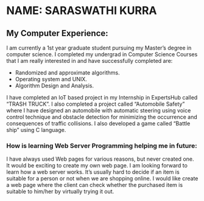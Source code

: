 # NAME: SARASWATHI KURRA
 

## My Computer Experience:
I am currently a 1st year graduate student pursuing my Master’s degree in computer science. I completed my undergrad in Computer Science
Courses that I am really interested in and have successfully completed are:
*	Randomized and approximate algorithms.
*	Operating system and UNIX.
*	Algorithm Design and Analysis.

I have completed an IoT based project in my Internship in ExpertsHub called “TRASH TRUCK”. I also completed a project called “Automobile Safety” where I have designed an automobile with automatic steering using voice control technique and obstacle detection for minimizing the occurrence and consequences of traffic collisions. I also developed a game called “Battle ship” using C language.

### How is learning Web Server Programming helping me in future:
I have always used Web pages for various reasons, but never created one. It would be exciting to create my own web page. I am looking forward to learn how a web server works. It’s usually hard to decide if an item is suitable for a person or not when we are shopping online. I would like create a web page where the client can check whether the purchased item is suitable to him/her by virtually trying it out.
 
